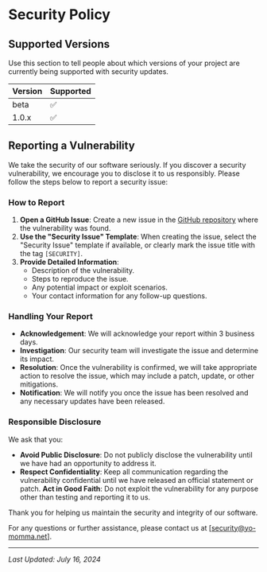 # Security Policy

## Supported Versions

Use this section to tell people about which versions of your project are
currently being supported with security updates.

| Version | Supported          |
| ------- | ------------------ |
| beta    | :white_check_mark: |
| 1.0.x   | :white_check_mark:           |


## Reporting a Vulnerability

We take the security of our software seriously. If you discover a security vulnerability, we encourage you to disclose it to us responsibly. Please follow the steps below to report a security issue:

### How to Report

1. **Open a GitHub Issue**: Create a new issue in the [GitHub repository](https://github.com/the-dozens-django) where the vulnerability was found.
2. **Use the "Security Issue" Template**: When creating the issue, select the "Security Issue" template if available, or clearly mark the issue title with the tag `[SECURITY]`.
3. **Provide Detailed Information**:
   - Description of the vulnerability.
   - Steps to reproduce the issue.
   - Any potential impact or exploit scenarios.
   - Your contact information for any follow-up questions.

### Handling Your Report

- **Acknowledgement**: We will acknowledge your report within 3 business days.
- **Investigation**: Our security team will investigate the issue and determine its impact.
- **Resolution**: Once the vulnerability is confirmed, we will take appropriate action to resolve the issue, which may include a patch, update, or other mitigations.
- **Notification**: We will notify you once the issue has been resolved and any necessary updates have been released.

### Responsible Disclosure

We ask that you:

- **Avoid Public Disclosure**: Do not publicly disclose the vulnerability until we have had an opportunity to address it.
- **Respect Confidentiality**: Keep all communication regarding the vulnerability confidential until we have released an official statement or patch.
 **Act in Good Faith**: Do not exploit the vulnerability for any purpose other than testing and reporting it to us.

Thank you for helping us maintain the security and integrity of our software.

For any questions or further assistance, please contact us at [security@yo-momma.net].

---

*Last Updated: July 16, 2024*
